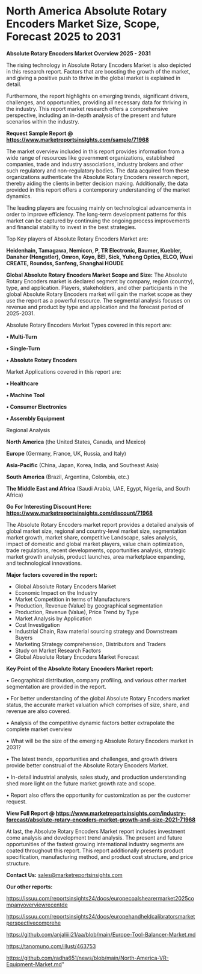 # North America Absolute Rotary Encoders Market Size, Scope, Forecast 2025 to 2031

<Strong> Absolute Rotary Encoders Market Overview 2025 - 2031</strong>

The rising technology in Absolute Rotary Encoders Market is also depicted in this research report. Factors that are boosting the growth of the market, and giving a positive push to thrive in the global market is explained in detail.

Furthermore, the report highlights on emerging trends, significant drivers, challenges, and opportunities, providing all necessary data for thriving in the industry. This report market research offers a comprehensive perspective, including an in-depth analysis of the present and future scenarios within the industry.

<strong>Request Sample Report @ <a href=https://www.marketreportsinsights.com/sample/71968>https://www.marketreportsinsights.com/sample/71968</a></strong>

The market overview included in this report provides information from a wide range of resources like government organizations, established companies, trade and industry associations, industry brokers and other such regulatory and non-regulatory bodies. The data acquired from these organizations authenticate the Absolute Rotary Encoders research report, thereby aiding the clients in better decision making. Additionally, the data provided in this report offers a contemporary understanding of the market dynamics.

The leading players are focusing mainly on technological advancements in order to improve efficiency. The long-term development patterns for this market can be captured by continuing the ongoing process improvements and financial stability to invest in the best strategies.

Top Key players of Absolute Rotary Encoders Market are:

<strong>Heidenhain, Tamagawa, Nemicon, P, TR Electronic, Baumer, Kuebler, Danaher (Hengstler), Omron, Koyo, BEI, Sick, Yuheng Optics, ELCO, Wuxi CREATE, Roundss, Sanfeng, Shanghai HOUDE</strong>

<strong><b>Global Absolute Rotary Encoders Market Scope and Size:</b></strong>
The Absolute Rotary Encoders market is declared segment by company, region (country), type, and application. Players, stakeholders, and other participants in the global Absolute Rotary Encoders market will gain the market scope as they use the report as a powerful resource. The segmental analysis focuses on revenue and product by type and application and the forecast period of 2025-2031.

Absolute Rotary Encoders Market Types covered in this report are:

<strong>• Multi-Turn

• Single-Turn

• Absolute Rotary Encoders</strong>

Market Applications covered in this report are:

<strong>• Healthcare

• Machine Tool

• Consumer Electronics

• Assembly Equipment</strong> 

Regional Analysis

<strong>North America</strong> (the United States, Canada, and Mexico)

<strong>Europe</strong> (Germany, France, UK, Russia, and Italy)

<strong>Asia-Pacific</strong> (China, Japan, Korea, India, and Southeast Asia)

<strong>South America</strong> (Brazil, Argentina, Colombia, etc.)

<strong>The Middle East and Africa</strong> (Saudi Arabia, UAE, Egypt, Nigeria, and South Africa)

<strong>Go For Interesting Discount Here: <a href=https://www.marketreportsinsights.com/discount/71968>https://www.marketreportsinsights.com/discount/71968</a></strong>

The Absolute Rotary Encoders market report provides a detailed analysis of global market size, regional and country-level market size, segmentation market growth, market share, competitive Landscape, sales analysis, impact of domestic and global market players, value chain optimization, trade regulations, recent developments, opportunities analysis, strategic market growth analysis, product launches, area marketplace expanding, and technological innovations.

<strong><b>Major factors covered in the report:</b></strong>
<ul>
  <li>Global Absolute Rotary Encoders Market </li>
  <li>Economic Impact on the Industry</li>
  <li>Market Competition in terms of Manufacturers</li>
  <li>Production, Revenue (Value) by geographical segmentation</li>
  <li>Production, Revenue (Value), Price Trend by Type</li>
  <li>Market Analysis by Application</li>
  <li>Cost Investigation</li>
  <li>Industrial Chain, Raw material sourcing strategy and Downstream Buyers</li>
  <li>Marketing Strategy comprehension, Distributors and Traders</li>
  <li>Study on Market Research Factors</li>
  <li>Global Absolute Rotary Encoders Market Forecast</li>
</ul>

<strong><b>Key Point of the Absolute Rotary Encoders Market report:</b></strong>

• Geographical distribution, company profiling, and various other market segmentation are provided in the report.

• For better understanding of the global Absolute Rotary Encoders market status, the accurate market valuation which comprises of size, share, and revenue are also covered.

• Analysis of the competitive dynamic factors better extrapolate the complete market overview

• What will be the size of the emerging Absolute Rotary Encoders market in 2031?

• The latest trends, opportunities and challenges, and growth drivers provide better construal of the Absolute Rotary Encoders Market.

• In-detail industrial analysis, sales study, and production understanding shed more light on the future market growth rate and scope.

• Report also offers the opportunity for customization as per the customer request.

<strong><b>View Full Report @ <a href=https://www.marketreportsinsights.com/industry-forecast/absolute-rotary-encoders-market-growth-and-size-2021-71968>https://www.marketreportsinsights.com/industry-forecast/absolute-rotary-encoders-market-growth-and-size-2021-71968</a></b></strong>


At last, the Absolute Rotary Encoders Market report includes investment come analysis and development trend analysis. The present and future opportunities of the fastest growing international industry segments are coated throughout this report. This report additionally presents product specification, manufacturing method, and product cost structure, and price structure.

<strong>Contact Us:</strong>
sales@marketreportsinsights.com

<strong>Our other reports:</strong>

<a href=https://issuu.com/reportsinsights24/docs/europecoalshearermarket2025companyoverviewrecentde>https://issuu.com/reportsinsights24/docs/europecoalshearermarket2025companyoverviewrecentde</a>

<a href=https://issuu.com/reportsinsights24/docs/europehandheldcalibratorsmarketperspectivecomprehe>https://issuu.com/reportsinsights24/docs/europehandheldcalibratorsmarketperspectivecomprehe</a>

<a href=https://github.com/anjaliiii21/aa/blob/main/Europe-Tool-Balancer-Market.md>https://github.com/anjaliiii21/aa/blob/main/Europe-Tool-Balancer-Market.md</a>

<a href=https://tanomuno.com/illust/463753>https://tanomuno.com/illust/463753</a>

<a href=https://github.com/radha651/news/blob/main/North-America-VR-Equipment-Market.md>https://github.com/radha651/news/blob/main/North-America-VR-Equipment-Market.md</a>"
